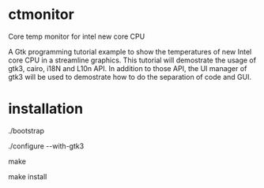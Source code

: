 ctmonitor
=========

Core temp monitor for intel new core CPU

A Gtk programming tutorial example to show the temperatures of new Intel core CPU in a streamline graphics. This tutorial will demostrate the usage of gtk3, cairo, i18N and L10n API. In addition to those API, the UI manager of gtk3 will be used to demostrate how to do the separation of code and GUI.

installation
============

./bootstrap

./configure --with-gtk3

make

make install
